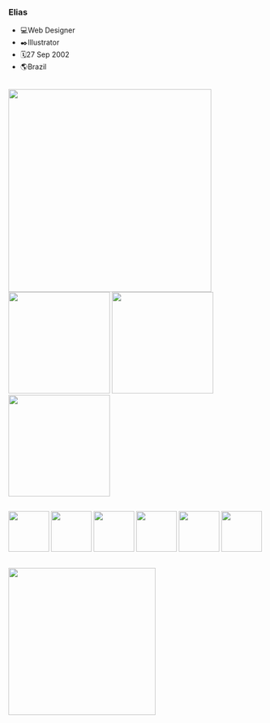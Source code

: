 ### Elias
- 💻Web Designer
- ✒️Illustrator
- 🗓️27 Sep 2002
- 🌎Brazil
##
<img aling="center" width="400" src="https://user-images.githubusercontent.com/122825893/264228194-38685d03-d49b-45e9-a36f-9aacf7aeaf68.png" />
<div style="inline-block:;">
  <a href="https://instagram.com/eliasdesigntech"><img aling="center" width="200" src="https://user-images.githubusercontent.com/122825893/264228188-14b8a7b1-30f3-45bc-a823-4aa8f8efe61c.png" /></a>
  <a href="http://www.behance.net/eliasdesigntech"><img aling="center" width="200" src="https://user-images.githubusercontent.com/122825893/264489654-f8dc61c6-8afc-4322-a531-48795e183d08.png" /></a>
  <a href="https://tiktok.com/@eliasdesigntech"><img aling="center" width="200" src="https://user-images.githubusercontent.com/122825893/264228191-e1d098ad-144e-4d76-ac77-4fa5009e3899.png" /></a>
</div>

##

<div style="inline-block">
  <img width="80" src="https://cdn.jsdelivr.net/gh/devicons/devicon/icons/css3/css3-original.svg" />
  <img width="80" src="https://cdn.jsdelivr.net/gh/devicons/devicon/icons/html5/html5-original.svg" />
  <img width="80" src="https://cdn.jsdelivr.net/gh/devicons/devicon/icons/javascript/javascript-original.svg" />
  <img width="80" src="https://cdn.jsdelivr.net/gh/devicons/devicon/icons/bootstrap/bootstrap-original.svg" />
  <img width="80" src="https://cdn.jsdelivr.net/gh/devicons/devicon/icons/figma/figma-original.svg" />
  <img width="80" src="https://cdn.jsdelivr.net/gh/devicons/devicon/icons/inkscape/inkscape-original.svg" />
</div>

##

<div>
<img width="290" src="https://user-images.githubusercontent.com/122825893/264474348-07ae43ed-2fe3-4f88-93ff-0e711c36998b.png" /></div>
